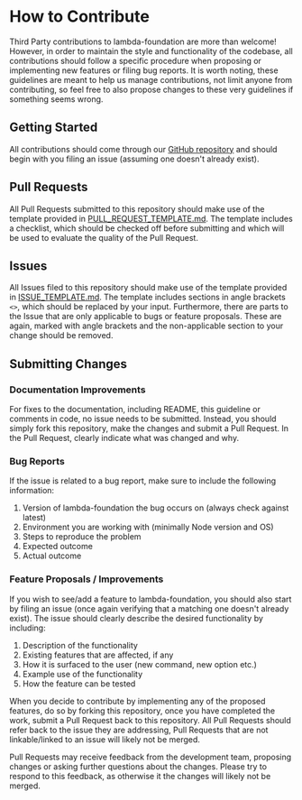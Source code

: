 # How to Contribute

Third Party contributions to lambda-foundation are more than welcome! However, in order to maintain the style and functionality of the codebase, all contributions should follow a specific procedure when proposing or implementing new features or filing bug reports. It is worth noting, these guidelines are meant to help us manage contributions, not limit anyone from contributing, so feel free to also propose changes to these very guidelines if something seems wrong.

## Getting Started

All contributions should come through our [GitHub repository](https://github.com/testlio/lambda-foundation) and should begin with you filing an issue (assuming one doesn't already exist).

## Pull Requests

All Pull Requests submitted to this repository should make use of the template provided in [PULL_REQUEST_TEMPLATE.md](PULL_REQUEST_TEMPLATE.md). The template includes a checklist, which should be checked off before submitting and which will be used to evaluate the quality of the Pull Request.

## Issues

All Issues filed to this repository should make use of the template provided in [ISSUE_TEMPLATE.md](ISSUE_TEMPLATE.md). The template includes sections in angle brackets `<>`, which should be replaced by your input. Furthermore, there are parts to the Issue that are only applicable to bugs or feature proposals. These are again, marked with angle brackets and the non-applicable section to your change should be removed.

## Submitting Changes

### Documentation Improvements

For fixes to the documentation, including README, this guideline or comments in code, no issue needs to be submitted. Instead, you should simply fork this repository, make the changes and submit a Pull Request. In the Pull Request, clearly indicate what was changed and why.

### Bug Reports

If the issue is related to a bug report, make sure to include the following information:

1. Version of lambda-foundation the bug occurs on (always check against latest)
2. Environment you are working with (minimally Node version and OS)
2. Steps to reproduce the problem
3. Expected outcome
4. Actual outcome

### Feature Proposals / Improvements

If you wish to see/add a feature to lambda-foundation, you should also start by filing an issue (once again verifying that a matching one doesn't already exist). The issue should clearly describe the desired functionality by including:

1. Description of the functionality
2. Existing features that are affected, if any
2. How it is surfaced to the user (new command, new option etc.)
3. Example use of the functionality
4. How the feature can be tested

When you decide to contribute by implementing any of the proposed features, do so by forking this repository, once you have completed the work, submit a Pull Request back to this repository. All Pull Requests should refer back to the issue they are addressing, Pull Requests that are not linkable/linked to an issue will likely not be merged.

Pull Requests may receive feedback from the development team, proposing changes or asking further questions about the changes. Please try to respond to this feedback, as otherwise it the changes will likely not be merged.
